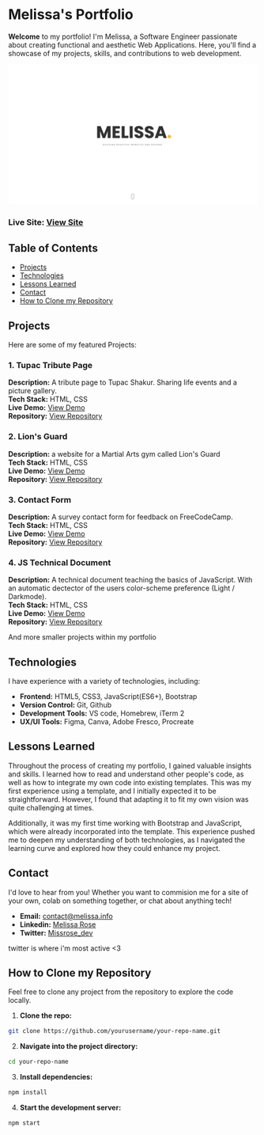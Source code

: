 # Melissa's Portfolio

**Welcome** to my portfolio! I'm Melissa, a Software Engineer passionate about creating functional and aesthetic Web Applications. Here, you'll find a showcase of my projects, skills, and contributions to web development.

![Portfolio Screenshot](img/homepage-screenshot.png)

### Live Site: [View Site](https://melissarose.info)

## Table of Contents
- [Projects](#projects)
- [Technologies](#technologies)
- [Lessons Learned](#lessons-learned)
- [Contact](#contact)
- [How to Clone my Repository](#how-to-clone-my-repository)

## Projects

Here are some of my featured Projects:

### 1. Tupac Tribute Page
**Description:** A tribute page to Tupac Shakur. Sharing life events and a picture gallery.<br>
**Tech Stack:** HTML, CSS<br>
**Live Demo:** [View Demo](https://tupacshakur-tribute.netlify.app/)<br>
**Repository:** [View Repository](https://github.com/QueenMissRose/tribute-page)<br>

### 2. Lion's Guard
**Description:** a website for a Martial Arts gym called Lion's Guard<br>
**Tech Stack:** HTML, CSS<br>
**Live Demo:** [View Demo](https://lionsguard.netlify.app/)<br>
**Repository:** [View Repository](https://github.com/QueenMissRose/Lions-Guard)<br>

### 3. Contact Form
**Description:** A survey contact form for feedback on FreeCodeCamp.<br>
**Tech Stack:** HTML, CSS<br>
**Live Demo:** [View Demo](https://freecodecampformsurvey.netlify.app/)<br>
**Repository:** [View Repository](https://github.com/QueenMissRose/Survey-Form)<br>

### 4. JS Technical Document
**Description:** A technical document teaching the basics of JavaScript. With an automatic dectector of the users color-scheme preference (Light / Darkmode).<br>
**Tech Stack:** HTML, CSS<br>
**Live Demo:** [View Demo](https://jstechnicaldocument.netlify.app/)<br>
**Repository:** [View Repository](https://github.com/QueenMissRose/Technical-Document)<br>

And more smaller projects within my portfolio 

## Technologies

I have experience with a variety of technologies, including:
- **Frontend:** HTML5, CSS3, JavaScript(ES6+), Bootstrap
- **Version Control:** Git, Github
- **Development Tools:** VS code, Homebrew, iTerm 2
- **UX/UI Tools:** Figma, Canva, Adobe Fresco, Procreate

## Lessons Learned

Throughout the process of creating my portfolio, I gained valuable insights and skills. I learned how to read and understand other people's code, as well as how to integrate my own code into existing templates. This was my first experience using a template, and I initially expected it to be straightforward. However, I found that adapting it to fit my own vision was quite challenging at times.

Additionally, it was my first time working with Bootstrap and JavaScript, which were already incorporated into the template. This experience pushed me to deepen my understanding of both technologies, as I navigated the learning curve and explored how they could enhance my project.

## Contact

I'd love to hear from you! Whether you want to commision me for a site of your own, colab on something together, or chat about anything tech!

- **Email:** [contact@melissa.info](contact@melissa.info)
- **Linkedin:** [Melissa Rose](https://linkedin.com/in/melissaphyn)
- **Twitter:** [Missrose_dev](https://twitter.com/missrose_dev) 

twitter is where i'm most active <3

## How to Clone my Repository

Feel free to clone any project from the repository to explore the code locally.

1. **Clone the repo:**
```bash
git clone https://github.com/yourusername/your-repo-name.git 
```

2. **Navigate into the project directory:**
```bash
cd your-repo-name
```

3. **Install dependencies:**
```bash
npm install
```

4. **Start the development server:**
```bash
npm start
```
